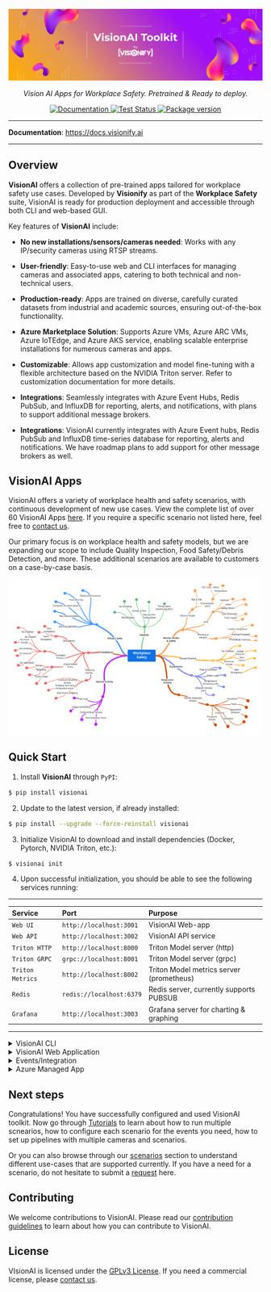 <p align="center">
  <a href="https://docs.visionify.ai"><img src="https://raw.githubusercontent.com/visionify/visionai/main/docs/img/visionai-toolkit-by-visionify.png" alt="VisionAI Toolkit by Visionify"></a>
</p>
<p align="center">
    <em>Vision AI Apps for Workplace Safety. Pretrained & Ready to deploy. </em>
</p>
<p align="center">
<!-- <a href="https://github.com/visionify/visionai/actions/workflows/codeql.yml" target="_blank">
    <img src="https://github.com/visionify/visionai/actions/workflows/codeql.yml/badge.svg" alt="CodeQL">
</a> -->
<a href="https://github.com/visionify/visionai/blob/main/.github/workflows/docs.yaml" target="_blank">
    <img src="https://github.com/visionify/visionai/actions/workflows/docs.yaml/badge.svg" alt="Documentation">
</a>
<a href="https://dev.azure.com/visionify/workplace-safety/_build/latest?definitionId=5&branchName=main" target="_blank">
    <img src="https://dev.azure.com/visionify/workplace-safety/_apis/build/status/visionify.visionai?branchName=main" alt="Test Status">
<a href="https://pypi.org/project/visionai" target="_blank">
    <img src="https://img.shields.io/pypi/v/visionai?color=%2334D058&label=pypi%20package" alt="Package version">
</a>
</p>

---

**Documentation**: <a href="https://docs.visionify.ai" target="_blank">https://docs.visionify.ai</a>

---

## Overview

**VisionAI** offers a collection of pre-trained apps tailored for workplace safety use cases. Developed by **Visionify** as part of the **Workplace Safety** suite, VisionAI is ready for production deployment and accessible through both CLI and web-based GUI.

Key features of **VisionAI** include:

- **No new installations/sensors/cameras needed**: Works with any IP/security cameras using RTSP streams.

- **User-friendly**: Easy-to-use web and CLI interfaces for managing cameras and associated apps, catering to both technical and non-technical users.

- **Production-ready**: Apps are trained on diverse, carefully curated datasets from industrial and academic sources, ensuring out-of-the-box functionality.

- **Azure Marketplace Solution**: Supports Azure VMs, Azure ARC VMs, Azure IoTEdge, and Azure AKS service, enabling scalable enterprise installations for numerous cameras and apps.

- **Customizable**: Allows app customization and model fine-tuning with a flexible architecture based on the NVIDIA Triton server. Refer to customization documentation for more details.

- **Integrations**: Seamlessly integrates with Azure Event Hubs, Redis PubSub, and InfluxDB for reporting, alerts, and notifications, with plans to support additional message brokers.


- **Integrations**: VisionAI currently integrates with Azure Event hubs, Redis PubSub and InfluxDB time-series database for reporting, alerts and notifications. We have roadmap plans to add support for other message brokers as well.


## VisionAI Apps

VisionAI offers a variety of workplace health and safety scenarios, with continuous development of new use cases. View the complete list of over 60 VisionAI Apps [here](scenarios/index.md). If you require a specific scenario not listed here, feel free to [contact us](company/contact.md).

Our primary focus is on workplace health and safety models, but we are expanding our scope to include Quality Inspection, Food Safety/Debris Detection, and more. These additional scenarios are available to customers on a case-by-case basis.


![VisionAI Scenarios](https://raw.githubusercontent.com/visionify/visionai/main/docs/img/VisionAI-Workplace-Safety-Scenarios.png "VisionAI Scenarios for Workplace Safety")


## Quick Start

1. Install **VisionAI** through `PyPI`:

```bash
$ pip install visionai
```

2. Update to the latest version, if already installed:

``` bash
$ pip install --upgrade --force-reinstall visionai
```

3. Initialize VisionAI to download and install dependencies (Docker, Pytorch, NVIDIA Triton, etc.):

``` bash
$ visionai init
```

4. Upon successful initialization, you should be able to see the following services running:

---
| Service           | Port                     | Purpose                                         |
| :---------------- | :------------------------| :---------------------------------------------- |
| `Web UI`          | `http://localhost:3001`  | VisionAI Web-app                                |
| `Web API`         | `http://localhost:3002`  | VisionAI API service                            |
| `Triton HTTP`     | `http://localhost:8000`  | Triton Model server (http)                      |
| `Triton GRPC`     | `grpc://localhost:8001`  | Triton Model server (grpc)                      |
| `Triton Metrics`  | `http://localhost:8002`  | Triton Model metrics server (prometheus)        |
| `Redis`           | `redis://localhost:6379` | Redis server, currently supports PUBSUB         |
| `Grafana`         | `http://localhost:3003`  | Grafana server for charting & graphing          |

---

<details>
<summary>VisionAI CLI</summary>

## VisionAI CLI


### Cameras

1. List cameras
``` bash
$ visionai cameras list
```

2. Add/remove cameras through the following commands.

``` bash
$ visionai models add --name OFFICE-01 --url rtsp://192.168.0.1:554/1
$ visionai models remove --name OFFICE-01
```


### VisionAI Apps

1. List available VisionAI Apps:

``` bash
$ visionai scenarios list
```

![VisionAI Scenarios CLI Output](https://raw.githubusercontent.com/visionify/visionai/main/docs/img/visionai-scenarios.png "VisionAI scenarios CLI output")


2. Run Single VisionAI App:

``` bash
$ visionai scenarios run ppe-detection                                      # Web-cam
$ visionai scenarios run ppe-detection --camera rtsp://192.168.0.1:554/1    # RTSP camera
$ visionai scenarios run ppe-detection --video /path/to/video.mp4           # Video file/youtube link
```

3. Run Multiple VisionAI Apps through `pipelines`:

``` bash
$ visionai camera add --name OFFICE-01 --url rtsp://192.186.0.1:554/1
$ visionai camera add --name OFFICE-02 --url rtsp://192.186.0.1:554/2
$ visionai pipeline create --name test-pipeline
$ visionai pipeline add-camera --name test-pipeline --camera OFFICE-01
$ visionai pipeline add-camera --name test-pipeline --camera OFFICE-02
$ visionai pipeline add-scenario --name test-pipeline --scenario ppe-detection
$ visionai pipeline add-scenario --name test-pipeline --scenario face-blur
$ visionai pipeline add-scenario --name test-pipeline --scenario smoke-and-fire-detection
$ visionai pipeline start --name test-pipeline
```

### VisionAI Models

VisionAI models are automatically started & stopped as needed. You may want to see their status for debug purposes, you can use the following commands.

1. List models being served by VisionAI:

``` bash
$ visionai models list
```

2. Start or stop serving models.

``` bash
$ visionai models serve
$ visionai models stop
```

![VisionAI Models List CLI Output](https://raw.githubusercontent.com/visionify/visionai/main/docs/img/visionai-models-list.png "VisionAI Models List CLI Output")


</details>

<details>
<summary> VisionAI Web Application </summary>

## VisionAI Web Application
- VisionAI also supports a web-based option for managing cameras, scenarios and pipeline. You can run the following command to start the web-based GUI. Once the web-based GUI is started, you can access it at http://localhost:3001.

``` bash
$ visionai web start

Web service API available at: http://localhost:3002
Web app available at: http://localhost:3001
```


- This would show an initial screen similar to this:

![VisionAI Web Application](https://raw.githubusercontent.com/visionify/visionai/main/docs/img/visionai-scenarios-web.jpg "VisionAI Web Application").

- You can manage cameras, scenarios, pipelines, see events etc., directly on the web-app. The web-app is running your own local compute instance. All the data is saved in your machine, and it is persistent as long as VisionAI application is not uninstalled.

</details>

<details>
<summary> Events/Integration </summary>

## Events

VisionAI supports a variety of events that can be used to trigger actions. Our primary mode of events is through PubSub mechanism. VisionAI supports redis pubsub, and Azure Event Hub for posting events. These can be later extended to support emails alerts, SMS alerts, and other mechanisms.

Each event is in the form of a JSON object. The following is an example of an event that is posted when a smoke is detected by the smoke-and-fire-detection scenario.

```json
{
    "camera": "camera-01",
    "scenario": "smoke-and-fire-detection",
    "event_name": "smoke-detected",
    "event_details": {
        "camera": "camera-01",
        "date": "2023-01-04 11:05:02",
        "confidence": 0.92
    }
}
```

To listen to events, you can subscribe to the redis pubsub mechanism as follows:

```python

import redis
r = redis.Redis(host='localhost', port=6379, db=0)
p = r.pubsub()
p.subscribe('visionai')
for message in p.listen():
    print(message)

```

## Redis/Grafana
- VisionAI supports out-of-box integration with Redis, Prometheus, Grafana and Azure Event Hub. Once the web-app is started, you can view the Grafana dashboard at: http://localhost:3003. The default username and password is `admin`/`admin`.

``` bash
Grafana server is at: http://localhost:3003
Redis server is at: redis://localhost:6379
```

</details>

<details>
<summary> Azure Managed App </summary>

## Azure Managed App

Deploy a fully configured and tested solution directly from Azure Marketplace.

**VisionAI** runs computer vision models, most of which run orders of magnitude faster if executed on a GPU machine. Our Azure Marketplace offer **VisionAI Community Edition** is available through Azure Marketplace [here](https://azuremarketplace.microsoft.com/en-us/marketplace/apps/visionifyai1673030402210.visionifyai?tab=Overview). The community edition deploys a fully configured Virtual Machine with the recommended hardware and software options.

[![Deploy to Azure](https://aka.ms/deploytoazurebutton)](https://azuremarketplace.microsoft.com/en-us/marketplace/apps/visionifyai1673030402210.visionifyai?tab=Overview)

</details>



</details>


## Next steps

Congratulations! You have successfully configured and used VisionAI toolkit. Now go through [Tutorials](tutorials/index.md) to learn about how to run multiple scnearios, how to configure each scenario for the events you need, how to set up pipelines with multiple cameras and scenarios.

Or you can also browse through our [scenarios](scenarios/index.md) section to understand different use-cases that are supported currently. If you have a need for a scenario, do not hesitate to submit a [request](https://github.com/visionify/visionai/issues) here.

## Contributing

We welcome contributions to VisionAI. Please read our [contribution guidelines](CONTRIBUTING.md) to learn about how you can contribute to VisionAI.

## License

VIsionAI is licensed under the [GPLv3 License](LICENSE.md). If you need a commercial license, please [contact us](company/contact.md).


